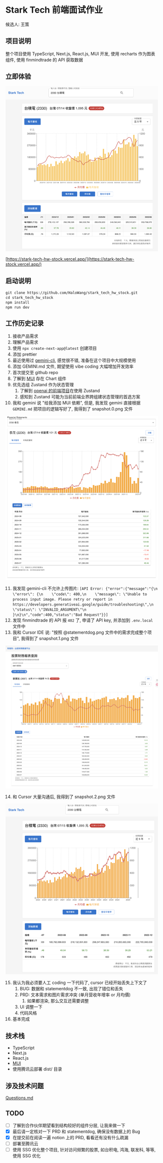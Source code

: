 # Stark Tech 前端面试作业

候选人: 王策

## 项目说明

整个项目使用 TypeScript, Next.js, React.js, MUI 开发, 使用 recharts 作为图表组件, 使用 finmindtrade 的 API 获取数据

## 立即体验

![snapshot.3.png](./snapshots/snapshot.3.png)

[https://stark-tech-hw-stock.vercel.app/](https://stark-tech-hw-stock.vercel.app/)

## 启动说明

```
git clone https://github.com/HaloWang/stark_tech_hw_stock.git
cd stark_tech_hw_stock
npm install
npm run dev
```

## 工作历史记录

1. 接收产品需求
2. 理解产品需求
3. 使用 `npx create-next-app@latest` 创建项目
4. 添加 prettier
5. 最近使用过 [gemini-cli](https://github.com/google-gemini/gemini-cli), 感觉很不错, 准备在这个项目中大规模使用
6. 添加 GEMINI.md 文件, 期望使用 vibe coding 大幅增加开发效率
7. 首次提交至 github repo
8. 了解到 [MUI](https://mui.com/) 存在 Chart 组件
9. 优先选组 Zustand 作为状态管理
   1. 了解到 [openai 的前端项目](https://github.com/openai/openai-fm)在使用 Zustand
   2. 感知到 Zustand 可能为当前前端业界跨组建状态管理的首选方案
10. 我和 gemini 说 "给我添加 MUI 依赖", 但是, 我发现 gemini 直接根据 `GEMINI.md` 把项目的逻辑写好了, 我得到了 snapshot.0.png 文件

![snapshot.0.png](./snapshots/snapshot.0.png)

11. 我发现 gemini-cli 不允许上传图片: `[API Error: {"error":{"message":"{\n  \"error\": {\n    \"code\": 400,\n    \"message\": \"Unable to process input image. Please retry or report in
https://developers.generativeai.google/guide/troubleshooting\",\n    \"status\": \"INVALID_ARGUMENT\"\n  }\n}\n","code":400,"status":"Bad Request"}}]`
12. 发现 finmindtrade 的 API 报 `402` 了, 申请了 API key, 并添加到 `.env.local` 文件中
13. 我和 Cursor IDE 说: "按照 @statementdog.png 文件中的需求完成整个项目", 我得到了 snapshot.1.png 文件

![snapshot.1.png](./snapshots/snapshot.1.png)

14. 和 Cursor 大量沟通后, 我得到了 snapshot.2.png 文件

![snapshot.2.png](./snapshots/snapshot.2.png)

15. 我认为我必须要人工 coding 一下代码了, cursor 已经开始丢失上下文了
    1.  BUG: 数据和 statementdog 不一致, 出现了错位和丢失
    2.  PRD: 文本需求和图片需求冲突 (单月营收年增率 or 月均價)
        1.  如果都渲染, 那么交互还需要调整
    3.  UI 调整一下
    4.  代码风格
16. 基本完成

## 技术栈

- TypeScript
- Next.js
- React.js
- [MUI](https://mui.com/)
- 使用腾讯云部署 dist/ 目录

## 涉及技术问题

[Questions.md](./Questions.md)

## TODO

- [ ] 了解到合作伙伴期望看到结构较好的组件分层, 让我来做一下
- [x] 最后请一定核对一下 PRD 和 statementdog, 确保没有数据上的 Bug
- [x] 在提交前在阅读一遍 notion 上的 PRD, 看看还有没有什么疏漏
- [ ] 部署至腾讯云
- [ ] 使用 SSG 优化整个项目, 针对访问频繁的股票, 如台积电, 鸿海, 联发科, 等等, 使用 SSG 优化
